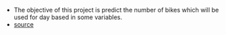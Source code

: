 - The objective of this project is predict the number of bikes which will be used for day based in some variables.
- [source](archive.ics.uci.edu/ml/datasets/Bike+Sharing+Dataset)
